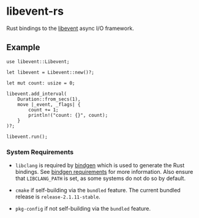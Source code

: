 # libevent-rs

Rust bindings to the [libevent] async I/O framework.

## Example

```rust,no_run
use libevent::Libevent;

let libevent = Libevent::new()?;

let mut count: usize = 0;

libevent.add_interval(
    Duration::from_secs(1),
    move |_event, _flags| {
        count += 1;
        println!("count: {}", count);
    }
)?;

libevent.run();
```

### System Requirements

* `libclang` is required by [bindgen] which is used to generate the Rust
  bindings. See [bindgen requirements] for more information. Also ensure that
  `LIBCLANG_PATH` is set, as some systems do not do so by default.

* `cmake` if self-building via the `bundled` feature. The current bundled
  release is `release-2.1.11-stable`.

* `pkg-config` if not self-building via the `bundled` feature.


[libevent]: https://libevent.org/
[hacking]: https://github.com/jmagnuson/libevent-rs/tree/hacking
[bindgen]: https://crates.io/crates/bindgen
[bindgen requirements]: https://rust-lang.github.io/rust-bindgen/requirements.html
